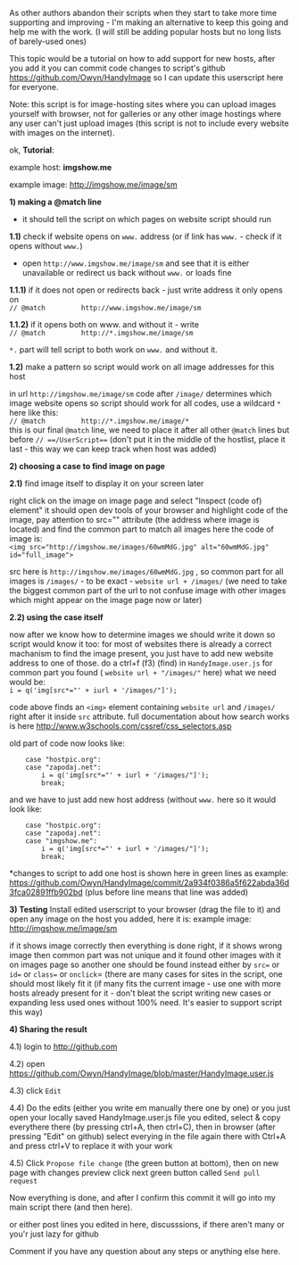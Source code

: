 As other authors abandon their scripts when they start to take more time supporting and improving - I'm making an alternative to keep this going and help me with the work. (I will still be adding popular hosts but no long lists of barely-used ones)

This topic would be a tutorial on how to add support for new hosts, after you add it you can commit code changes to script's github https://github.com/Owyn/HandyImage so I can update this userscript here for everyone.

Note: this script is for image-hosting sites where you can upload images yourself with browser, not for galleries or any other image hostings where any user can't just upload images (this script is not to include every website with images on the internet).

ok, **Tutorial**:

example host: **imgshow.me**

example image: http://imgshow.me/image/sm

**1) making a @match line**

- it should tell the script on which pages on website script should run

**1.1)** check if website opens on `www.` address (or if link has `www.` - check if it opens without `www.`)

- open `http://www.imgshow.me/image/sm` and see that it is either unavailable or redirect us back without `www.` or loads fine

**1.1.1)** if it does not open or redirects back - just write address it only opens on  
    `// @match         http://www.imgshow.me/image/sm`

**1.1.2)** if it opens both on www. and without it - write  
    `// @match         http://*.imgshow.me/image/sm`

`*.` part will tell script to both work on `www.` and without it.

**1.2)** make a pattern so script would work on all image addresses for this host

in url `http://imgshow.me/image/sm` code after `/image/` determines which image website opens so script should work for all codes, use a wildcard `*` here like this:  
    `// @match         http://*.imgshow.me/image/*`  
this is our final `@match` line, we need to place it after all other `@match` lines but before `// ==/UserScript==` (don't put it in the middle of the hostlist, place it last - this way we can keep track when host was added)

**2) choosing a case to find image on page**

**2.1)** find image itself to display it on your screen later

right click on the image on image page and select "Inspect (code of) element"
it should open dev tools of your browser and highlight code of the image, pay attention to src="" attribute (the address where image is located) and find the common part to match all images
here the code of image is:  
    `<img src="http://imgshow.me/images/60wmMdG.jpg" alt="60wmMdG.jpg" id="full_image">`  

src here is `http://imgshow.me/images/60wmMdG.jpg` , so common part for all images is `/images/` - to be exact - `website url + /images/` (we need to take the biggest common part of the url to not confuse image with other images which might appear on the image page now or later)

**2.2) using the case itself**

now after we know how to determine images we should write it down so script would know it too:
for most of websites there is already a correct machanism to find the image present, you just have to add new website address to one of those.
do a ctrl+f (f3) (find) in `HandyImage.user.js` for common part you found ( `website url + "/images/"` here)
what we need would be:  
    `i = q('img[src*="' + iurl + '/images/"]');`

code above finds an `<img>` element containing `website url` and `/images/` right after it inside `src` attribute.
full documentation about how search works is here http://www.w3schools.com/cssref/css_selectors.asp  

old part of code now looks like:
```
    case "hostpic.org":
	case "zapodaj.net":
		i = q('img[src*="' + iurl + '/images/"]');
		break;
```
and we have to just add new host address (without `www.` here so it would look like:
```
    case "hostpic.org":
	case "zapodaj.net":
	case "imgshow.me":
		i = q('img[src*="' + iurl + '/images/"]');
		break;
```

*changes to script to add one host is shown here in green lines as example: https://github.com/Owyn/HandyImage/commit/2a934f0386a5f622abda36d3fca02891ffb902bd (plus before line means that line was added)

**3) Testing**
Install edited userscript to your browser (drag the file to it) and open any image on the host you added, here it is: 
example image: http://imgshow.me/image/sm

if it shows image correctly then everything is done right, if it shows wrong image then common part was not unique and it found other images with it on images page so another one should be found instead either by `src=` or `id=` or `class=` or `onclick`= (there are many cases for sites in the script, one should most likely fit it (if many fits the current image - use one with more hosts already present for it - don't bleat the script writing new cases or expanding less used ones without 100% need. It's easier to support script this way)

**4) Sharing the result**

4.1) login to http://github.com

4.2) open https://github.com/Owyn/HandyImage/blob/master/HandyImage.user.js

4.3) click `Edit`

4.4) Do the edits (either you write em manually there one by one) or you just open your locally saved HandyImage.user.js file you edited, select & copy everythere there (by pressing ctrl+A, then ctrl+C), then in browser (after pressing "Edit" on github) select everying in the file again there with Ctrl+A and press ctrl+V to replace it with your work

4.5) Click `Propose file change` (the green button at bottom), then on new page with changes preview click next green button called `Send pull request`


Now everything is done, and after I confirm this commit it will go into my main script there (and then here).

or either post lines you edited in here, discusssions, if there aren't many or you'r just lazy for github


Comment if you have any question about any steps or anything else here.

